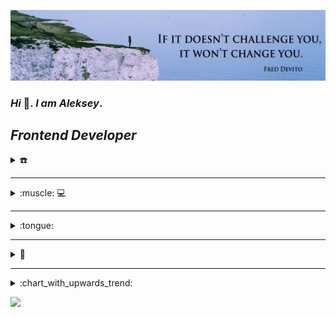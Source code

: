 ![Header](https://github.com/Lelik7777/lelik7777/blob/main/assets/1659084864603.jpeg)
### *Hi* 👋.  *I am Aleksey*.

## *Frontend  Developer*

<details>
  <summary>☎️</summary>

[![](https://github.com/Lelik7777/lelik7777/blob/main/assets/icons8-телеграмма-app-48.png)](https://t.me/Lelik_Jan) [![](https://github.com/Lelik7777/lelik7777/blob/main/assets/icons8-линкедин-48.png)](https://www.linkedin.com/in/aleksey-kvachkov-aa245a237/) [![](https://github.com/Lelik7777/lelik7777/blob/main/assets/icons8-discord-48.png)](https://discord.com/channels/@me)

</details>

---

<details>
<summary> :muscle: 💻 </summary>

![HTML5](https://img.shields.io/badge/html5-%23E34F26.svg?style=for-the-badge&logo=html5&logoColor=white)
![CSS3](https://img.shields.io/badge/css3-%231572B6.svg?style=for-the-badge&logo=css3&logoColor=white)
![SASS](https://img.shields.io/badge/SASS-hotpink.svg?style=for-the-badge&logo=SASS&logoColor=white)
<img src="https://img.shields.io/badge/BEM-green?style=for-the-badge&logo=bem&logoColor=black"/>
![JavaScript](https://img.shields.io/badge/-JavaScript-333?style=for-the-badge&logo=javascript)
![TypeScript](https://img.shields.io/badge/typescript-%23007ACC.svg?style=for-the-badge&logo=typescript&logoColor=white)
![Markdown](https://img.shields.io/badge/-Markdown-333?style=for-the-badge&logo=markdown)
<img src="https://img.shields.io/badge/React-black?style=for-the-badge&logo=react&logoColor=61DAFB">

🛠

![Figma](https://img.shields.io/badge/figma-%23F24E1E.svg?style=for-the-badge&logo=figma&logoColor=white)
![GitHub](https://img.shields.io/badge/github-%23121011.svg?style=for-the-badge&logo=github&logoColor=white)
![Git](https://img.shields.io/badge/git-%23F05033.svg?style=for-the-badge&logo=git&logoColor=white)
<img src="https://img.shields.io/badge/vs code-blue?style=for-the-badge&logo=visualstudiocode&logoColor=cyan "/>
<img src="https://img.shields.io/badge/web storm-black?style=for-the-badge&logo=webstorm&logoColor=orange "/>
![Webpack](https://img.shields.io/badge/webpack-333?style=for-the-badge&logo=webpack&logoColor=white)
![Eslint](https://user-images.githubusercontent.com/91879193/231826273-47ced88f-3531-44bf-8370-d2e782feecf4.svg)
<img src="https://img.shields.io/badge/Prettier-black?style=for-the-badge&logo=prettier&logoColor=#FFA500"/>
<img src="https://img.shields.io/badge/Stack overflow-E3F4F4?style=for-the-badge&logo=stackoverflow&logoColor=FFA41B"/>
<img src="https://img.shields.io/badge/Laverna-66b953?style=for-the-badge&logo=codersrank&logoColor=white"/>
<img src="https://img.shields.io/badge/Codewars-222327?style=for-the-badge&logo=codewars&logoColor=1361E">
<img src="https://img.shields.io/badge/Google chrome-fcc92c?style=for-the-badge&logo=googlechrome&logoColor=4285F4">


⌨

<img src="https://img.shields.io/badge/touch typing rus-orange?style=for-the-badge&logo=English&logoColor=orange "/>
<img src="https://img.shields.io/badge/touch typing eng-orange?style=for-the-badge&logo=English&logoColor=orange "/> 




 🎯💪

 
<br/>
<img src="https://img.shields.io/badge/time management-gold?style=for-the-badge&logo=English&logoColor=black"/>
<img src="https://img.shields.io/badge/task planning-gold?style=for-the-badge&logo=English&logoColor=black"/>
<img src="https://img.shields.io/badge/task decomposition-gold?style=for-the-badge&logo=English&logoColor=black "/> 

</details>

---

<details>
<summary> :tongue: </summary>

- **English A2 and moving towards B1** 
- **Russian Native**

</details>

---
<details>
 <summary>💼</summary>
  
<img src="https://user-images.githubusercontent.com/72075841/212335840-3e807600-6092-4e6a-867e-df7b2d6f34f7.gif" alt="user" width="200" /> 

| PROJECTS | PROJECTS |  PROJECTS |PROJECTS |
| ------- | -------- | -------- |-------- | 
| 1[![](https://github.com/Lelik7777/lelik7777/blob/main/assets/lelik7777.github.io_rsschool-cv_.png)](https://lelik7777.github.io/rsschool-cv/) |2[![](https://github.com/Lelik7777/lelik7777/blob/main/assets/lelik7777.github.io_productly_.png)](https://lelik7777.github.io/productly/) |3[![](https://github.com/Lelik7777/lelik7777/blob/main/assets/lelik7777.github.io_cssBayan-rs_.png)](https://lelik7777.github.io/cssBayan-rs/)  |4[![](https://github.com/Lelik7777/lelik7777/blob/main/assets/library_small.png)](https://lelik7777.github.io/library-rs/) |
| 5[![](https://github.com/Lelik7777/lelik7777/blob/main/assets/lelik7777.github.io_momentum-rs_.png)](https://lelik7777.github.io/momentum-rs/) |6[![](https://github.com/Lelik7777/lelik7777/blob/main/assets/lelik7777.github.io_calculator_js_.png)](https://lelik7777.github.io/calculator_js/)|7[![](https://github.com/Lelik7777/lelik7777/blob/main/assets/freiii21.github.io_friday-project_.png)](https://freiii21.github.io/friday-project/#/login)|8[![](https://github.com/Lelik7777/lelik7777/blob/main/assets/social_network.PNG)](https://lelik7777.github.io/social_network_2021/#/) |
|9 [![](https://github.com/Lelik7777/lelik7777/blob/main/assets/lelik7777.github.io_plants-rs_.png)](https://lelik7777.github.io/plants-rs/) |10[CV](https://lelik7777.github.io/rsschool-cv/) |11[CV](https://lelik7777.github.io/rsschool-cv/) |12[CV](https://lelik7777.github.io/rsschool-cv) |
| 13[![](https://github.com/Lelik7777/lelik7777/blob/main/assets/lelik7777.github.io_shelter-rs_shelter_index.html.png)](https://lelik7777.github.io/shelter-rs/shelter/index.html) |14[CV](https://lelik7777.github.io/rsschool-cv) |15[CV](https://lelik7777.github.io/rsschool-cv/) |16[CV](https://lelik7777.github.io/rsschool-cv) |

[![codewars](https://github.com/Lelik7777/lelik7777/blob/main/assets/codewars_18_08.PNG)](https://www.codewars.com/users/rsschool_65c8eee4b7b0bd62)

</details>
  
----

<details>
  <summary>:chart_with_upwards_trend:</summary>
 <br/>
   <img align="left" alt="codeSTACKr's GitHub Stats" src="https://github-readme-stats.vercel.app/api/top-langs/?username=Lelik7777&langs_count=8&layout=compact" />
 
   <img align="left" alt="codeSTACKr's GitHub Stats" src="https://github-readme-stats.vercel.app/api?username=Lelik7777&show_icons=true" />
</details>


  ![](https://komarev.com/ghpvc/?username=Lelik7777&color=green)
